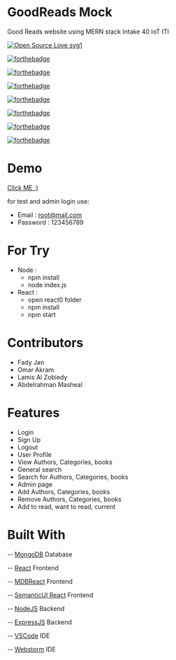 # GoodReads Mock
Good Reads website using MERN stack Intake 40 IoT ITI

[![Open Source Love svg1](https://badges.frapsoft.com/os/v1/open-source.svg?v=103)](https://github.com/ellerbrock/open-source-badges/)

[![forthebadge](https://forthebadge.com/images/badges/made-with-javascript.svg)](https://forthebadge.com)

[![forthebadge](https://forthebadge.com/images/badges/built-with-love.svg)](https://forthebadge.com)

[![forthebadge](https://forthebadge.com/images/badges/built-with-swag.svg)](https://forthebadge.com)

[![forthebadge](https://forthebadge.com/images/badges/uses-html.svg)](https://forthebadge.com)

[![forthebadge](https://forthebadge.com/images/badges/uses-css.svg)](https://forthebadge.com)

[![forthebadge](https://forthebadge.com/images/badges/uses-git.svg)](https://forthebadge.com)

[![forthebadge](https://forthebadge.com/images/badges/you-didnt-ask-for-this.svg)](https://forthebadge.com)

# Demo
[Click ME :)](http://34.107.102.252:3001/)

for test and admin login use:
- Email : root@mail.com
- Password : 123456789

# For Try
- Node : 
    - npm install 
    - node index.js
- React :
    - open react0 folder
    - npm install
    - npm start

# Contributors 
- Fady Jan
- Omar Akram 
- Lamis Al Zobiedy
- Abdelrahman Masheal 

# Features
- Login
- Sign Up
- Logout
- User Profile
- View Authors, Categories, books
- General search
- Search for Authors, Categories, books
- Admin page
- Add Authors, Categories, books
- Remove Authors, Categories, books
- Add to read, want to read, current

# Built With
-- [MongoDB](https://www.mongodb.com/) Database

-- [React](https://reactjs.org/) Frontend

-- [MDBReact](https://mdbootstrap.com/docs/react/) Frontend

-- [SemanticUI React](https://react.semantic-ui.com/ ) Frontend

-- [NodeJS](https://nodejs.org/en/) Backend

-- [ExpressJS](https://expressjs.com/) Backend

-- [VSCode](https://code.visualstudio.com/) IDE

-- [Webstorm](https://www.jetbrains.com/webstorm/) IDE
